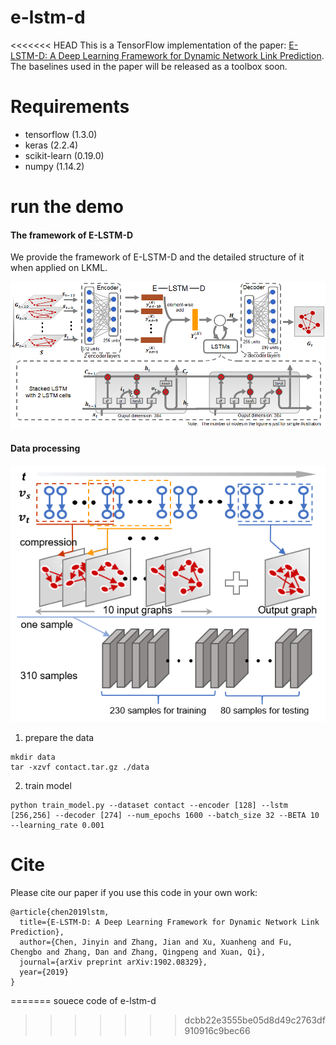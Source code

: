 # e-lstm-d
<<<<<<< HEAD
This is a TensorFlow implementation of the paper: [E-LSTM-D: A Deep Learning Framework for Dynamic Network Link Prediction](https://arxiv.org/abs/1902.08329). The baselines used in the paper will be released as a toolbox soon.


# Requirements 
- tensorflow (1.3.0)
- keras (2.2.4)
- scikit-learn (0.19.0)
- numpy (1.14.2)

# run the demo
#### The framework of E-LSTM-D

We provide the framework of E-LSTM-D and the detailed structure of it when applied on LKML. 

![](img/framework.png)

#### Data processing

![](img/data_processing.png)

1. prepare the data
```
mkdir data
tar -xzvf contact.tar.gz ./data
```

2. train model
```
python train_model.py --dataset contact --encoder [128] --lstm [256,256] --decoder [274] --num_epochs 1600 --batch_size 32 --BETA 10 --learning_rate 0.001
```

# Cite
Please cite our paper if you use this code in your own work:
```
@article{chen2019lstm,
  title={E-LSTM-D: A Deep Learning Framework for Dynamic Network Link Prediction},
  author={Chen, Jinyin and Zhang, Jian and Xu, Xuanheng and Fu, Chengbo and Zhang, Dan and Zhang, Qingpeng and Xuan, Qi},
  journal={arXiv preprint arXiv:1902.08329},
  year={2019}
}
```
=======
souece code of e-lstm-d
>>>>>>> dcbb22e3555be05d8d49c2763df910916c9bec66
